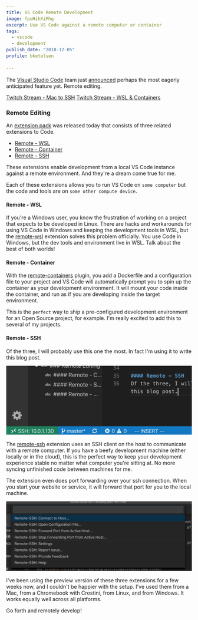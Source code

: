 ```yaml
---
title: VS Code Remote Development
image: fpoHihXiMhg
excerpt: Use VS Code against a remote computer or container
tags:
  - vscode
  - development
publish_date: "2018-12-05"
profile: bketelsen

---
```


The [Visual Studio Code](https://code.visualstudio.com/) team just [announced](https://cda.ms/RN) perhaps the most eagerly anticipated feature yet. Remote editing.

[Twitch Stream - Mac to SSH](https://www.twitch.tv/videos/419428954##)
[Twitch Stream - WSL & Containers](https://www.twitch.tv/videos/419800747)

### Remote Editing

An [extension pack](https://aka.ms/VSCodeRemoteExtensionPack) was released today that consists of three related extensions to Code.

- [Remote - WSL](https://marketplace.visualstudio.com/items?itemName=ms-vscode-remote.remote-wsl)
- [Remote - Container](https://marketplace.visualstudio.com/items?itemName=ms-vscode-remote.remote-containers)
- [Remote - SSH](https://marketplace.visualstudio.com/items?itemName=ms-vscode-remote.remote-ssh)

These extensions enable development from a local VS Code instance against a remote environment. And they're a dream come true for me.

Each of these extensions allows you to run VS Code on `some computer` but the code and tools are on `some other compute device`.

#### Remote - WSL

If you're a Windows user, you know the frustration of working on a project that expects to be developed in Linux. There are hacks and workarounds for using VS Code in Windows and keeping the development tools in WSL, but the [remote-wsl](https://marketplace.visualstudio.com/items?itemName=ms-vscode-remote.remote-wsl) extension solves this problem officially. You use Code in Windows, but the dev tools and environment live in WSL. Talk about the best of both worlds!

#### Remote - Container

With the [remote-containers](https://marketplace.visualstudio.com/items?itemName=ms-vscode-remote.remote-containers) plugin, you add a Dockerfile and a configuration file to your project and VS Code will automatically prompt you to spin up the container as your development environment. It will mount your code inside the container, and run as if you are developing inside the target environment.

This is the `perfect` way to ship a pre-configured development environment for an Open Source project, for example. I'm really excited to add this to several of my projects.

#### Remote - SSH

Of the three, I will probably use this one the most. In fact I'm using it to write this blog post.

![remote-ssh](/src/assets/static/images/remotessh.png)

The [remote-ssh](https://marketplace.visualstudio.com/items?itemName=ms-vscode-remote.remote-ssh) extension uses an SSH client on the host to communicate with a remote computer. If you have a beefy development machine (either locally or in the cloud), this is the perfect way to keep your development experience stable no matter what computer you're sitting at. No more syncing unfinished code between machines for me.

The extension even does port forwarding over your ssh connection. When you start your website or service, it will forward that port for you to the local machine.

![remote-menu](/src/assets/static/images/remotemenu.png)

I've been using the preview version of these three extensions for a few weeks now, and I couldn't be happier with the setup. I've used them from a Mac, from a Chromebook with Crostini, from Linux, and from Windows. It works equally well across all platforms.

Go forth and remotely develop!
